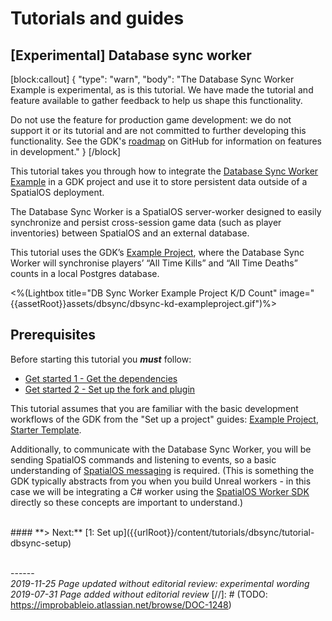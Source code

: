 # Tutorials and guides

## \[Experimental\] Database sync worker

[block:callout]
{
  "type": "warn",
  "body": "The Database Sync Worker Example is experimental, as is this tutorial. We have made the tutorial and feature available to gather feedback to help us shape this functionality.

Do not use the feature for production game development: we do not support it or its tutorial and are not committed to further developing this functionality. See the GDK's [roadmap](https://github.com/spatialos/UnrealGDK/projects/1) on GitHub for information on features in development."
}
[/block]
  

	

This tutorial takes you through how to integrate the [Database Sync Worker Example](https://github.com/spatialos/database-sync-worker) in a GDK project and use it to store persistent data outside of a SpatialOS deployment.

The Database Sync Worker is a SpatialOS server-worker designed to easily synchronize and persist cross-session game data (such as player inventories) between SpatialOS and an external database.

This tutorial uses the GDK’s [Example Project](https://github.com/spatialos/UnrealGDKExampleProject), where the Database Sync Worker will synchronise players’ “All Time Kills” and “All Time Deaths” counts in a local Postgres database.

<%(Lightbox title="DB Sync Worker Example Project K/D Count" image="{{assetRoot}}assets/dbsync/dbsync-kd-exampleproject.gif")%>

## Prerequisites

Before starting this tutorial you _**must**_ follow:

- [Get started 1 - Get the dependencies]({{urlRoot}}/content/get-started/dependencies)
- [Get started 2 - Set up the fork and plugin]({{urlRoot}}/content/get-started/build-unreal-fork)

This tutorial assumes that you are familiar with the basic development workflows of the GDK from the "Set up a project" guides: [Example Project]({{urlRoot}}/content/get-started/example-project/exampleproject-intro), [Starter Template]({{urlRoot}}/content/get-started/starter-template/get-started-template-intro).

Additionally, to communicate with the Database Sync Worker, you will be sending SpatialOS commands and listening to events, so a basic understanding of [SpatialOS messaging](https://docs.improbable.io/reference/latest/shared/design/object-interaction) is required.
(This is something the GDK typically abstracts from you when you build Unreal workers - in this case we will be integrating a C# worker using the [SpatialOS Worker SDK](https://docs.improbable.io/reference/latest/shared/glossary#worker-sdk) directly so these concepts are important to understand.)

</br>
#### **> Next:** [1: Set up]({{urlRoot}}/content/tutorials/dbsync/tutorial-dbsync-setup)
</br>

<br/>------<br/>
_2019-11-25 Page updated without editorial review: experimental wording_<br/>
_2019-07-31 Page added without editorial review_
[//]: # (TODO: https://improbableio.atlassian.net/browse/DOC-1248)
